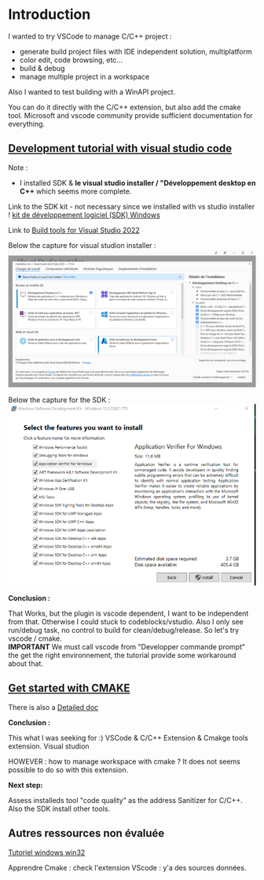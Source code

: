 # Introduction

I wanted to try VSCode to manage C/C++ project :

- generate build project files with IDE independent solution, multiplatform
- color edit, code browsing, etc...
- build & debug
- manage multiple project in a workspace

Also I wanted to test building with a WinAPI project.

You can do it directly with the C/C++ extension, but also add the cmake tool.
Microsoft and vscode community provide sufficient documentation for everything.


##  [Development tutorial with visual studio code](https://code.visualstudio.com/docs/cpp/config-msvc)

Note : 
- I  installed SDK & **le visual studio installer / "Développement desktop en C++** which seems more complete.

Link to the SDK kit  - not necessary since we installed with vs studio installer ! [kit de développement logiciel (SDK) Windows](https://developer.microsoft.com/fr-fr/windows/downloads/windows-sdk/)

Link to [Build tools for Visual Studio 2022](https://visualstudio.microsoft.com/fr/downloads/)

Below the capture for visual studion installer :
![capture](.\capture\visual_studio_installer.png)

Below the capture for the SDK : 
![capture](.\capture\sdk_installer.png)

**Conclusion :**

That Works, but the plugin is vscode dependent, I want to be independent from that. Otherwise I could stuck to codeblocks/vstudio.
Also I only see run/debug task, no control to build for clean/debug/release.
So let's try vscode / cmake.  
**IMPORTANT** We must call vscode from "Developper commande prompt" the get the right environnement, the tutorial provide some workaround about that.  

## [Get started with CMAKE](https://code.visualstudio.com/docs/cpp/cmake-linux)

There is also a [Detailed doc](https://github.com/microsoft/vscode-cmake-tools/tree/main/docs#cmake-tools-for-visual-studio-code-documentation)


**Conclusion :**

This what I was seeking for :) VSCode & C/C++ Extension & Cmakge tools extension.
Visual studion 

HOWEVER : how to manage workspace with cmake ? It does not seems possible to do so with this extension.

**Next step:**

Assess installeds tool "code quality" as the address Sanitizer for C/C++. Also the SDK install other tools.


## Autres ressources non évaluée 

[Tutoriel windows win32](https://learn.microsoft.com/en-us/windows/win32/learnwin32/prepare-your-development-environment)

Apprendre Cmake : check l'extension VScode : y'a des sources données.


    